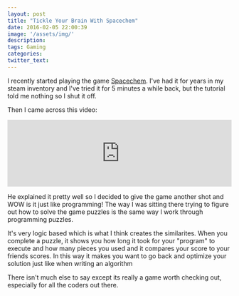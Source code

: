 ```yaml
---
layout: post
title: "Tickle Your Brain With Spacechem"
date: 2016-02-05 22:00:39
image: '/assets/img/'
description:
tags: Gaming
categories:
twitter_text:
---
```


I recently started playing the game [Spacechem][steam]. I've had it for years in my steam inventory and I've tried it for 5 minutes a while back, but the tutorial told me nothing so I shut it off.

Then I came across this video:
<iframe style="width:100%" src="https://www.youtube.com/embed/RjYOYtd298o" frameborder="0" allowfullscreen></iframe>

He explained it pretty well so I decided to give the game another shot and WOW is it just like programming! The way I was sitting there trying to figure out how to solve the game puzzles is the same way I work through programming puzzles. 

It's very logic based which is what I think creates the similarites. When you complete a puzzle, it shows you how long it took for your "program" to execute and how many pieces you used and it compares your score to your friends scores. In this way it makes you want to go back and optimize your solution just like when writing an algorithm

There isn't much else to say except its really a game worth checking out, especially for all the coders out there.  

[steam]: http://store.steampowered.com/app/92800/
